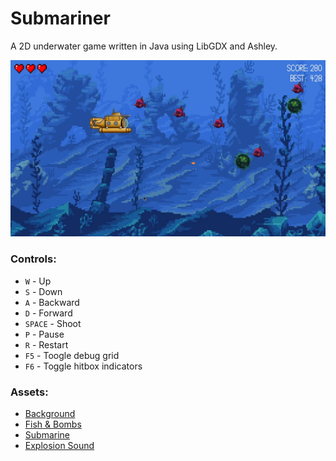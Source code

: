 # Submariner

A 2D underwater game written in Java using LibGDX and Ashley.

![screnshot](assets/screenshot.png)


### Controls:
- ```W``` - Up
- ```S``` - Down
- ```A``` - Backward
- ```D``` - Forward
- ```SPACE``` - Shoot
- ```P``` - Pause
- ```R``` - Restart
- ```F5``` -  Toogle debug grid
- ```F6``` -  Toggle hitbox indicators

### Assets:
- [Background](https://opengameart.org/content/underwater-fantasy)
- [Fish & Bombs](https://opengameart.org/content/underwater-diving-pack)
- [Submarine](https://www.deviantart.com/darth-biomech/art/Submarine-626121234)
- [Explosion Sound](https://opengameart.org/content/boom-pack-1)
